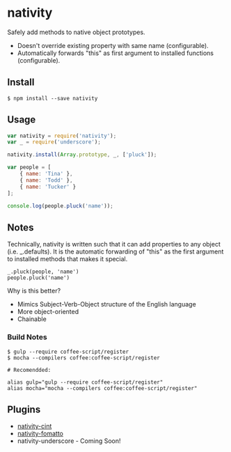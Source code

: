 # nativity
Safely add methods to native object prototypes. 

* Doesn't override existing property with same name (configurable).
* Automatically forwards "this" as first argument to installed functions (configurable).

## Install

    $ npm install --save nativity

## Usage

```javascript
var nativity = require('nativity');
var _ = require('underscore');

nativity.install(Array.prototype, _, ['pluck']);

var people = [
	{ name: 'Tina' },
	{ name: 'Todd' },
	{ name: 'Tucker' }
];

console.log(people.pluck('name'));
```

## Notes

Technically, nativity is written such that it can add properties to any object (i.e. _.defaults). It is the automatic forwarding of "this" as the first argument to installed methods that makes it special.

    _.pluck(people, 'name')
    people.pluck('name')

Why is this better?

* Mimics Subject-Verb-Object structure of the English language
* More object-oriented
* Chainable

### Build Notes

    $ gulp --require coffee-script/register
    $ mocha --compilers coffee:coffee-script/register

    # Recomendded:

    alias gulp="gulp --require coffee-script/register"
    alias mocha="mocha --compilers coffee:coffee-script/register"

## Plugins

* [nativity-cint](http://github.com/metaraine/nativity-cint)
* [nativity-fomatto](http://github.com/metaraine/nativity-fomatto)
* nativity-underscore - Coming Soon!

